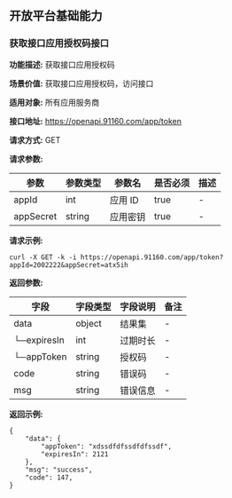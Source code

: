 ## 开放平台基础能力


### 获取接口应用授权码接口

**功能描述:** 获取接口应用授权码

**场景价值:** 获取接口应用授权码，访问接口

**适用对象:** 所有应用服务商


**接口地址:** https://openapi.91160.com/app/token

**请求方式:** GET

**请求参数:**

参数 | 参数类型|参数名|是否必须|描述
---|---|---|---|---
appId|int|应用 ID|true|-
appSecret|string|应用密钥|true|-

**请求示例:**

```
curl -X GET -k -i https://openapi.91160.com/app/token?appId=2002222&appSecret=atx5ih

```
**返回参数:**

字段 | 字段类型|字段说明|备注
---|---|---|---
data|object|结果集|-
└─expiresIn|int|过期时长|-
└─appToken|string|授权码|-
code|string|错误码|-
msg|string|错误信息|-


**返回示例:**

```
{
	"data": {
		"appToken": "xdssdfdfssdfdfssdf",
		"expiresIn": 2121
	},
	"msg": "success",
	"code": 147,
}
```

